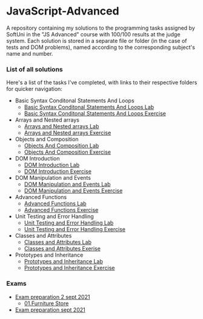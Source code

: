 # JavaScript-Advanced
A repository containing my solutions to the programming tasks assigned by SoftUni in the "JS Advanced" course with 100/100 results at the judge system. Each solution is stored in a separate file or folder (in the case of tests and DOM problems), named according to the corresponding subject's name and number.
### List of all solutions
Here's a list of the tasks I've completed, with links to their respective folders for quicker navigation:
* Basic Syntax Conditonal Statements And Loops
  * [Basic Syntax Conditonal Statements And Loops Lab](./1.BasicSyntaxConditonalStatementsAndLoops)
  * [Basic Syntax Conditonal Statements And Loops Exercise](./1.BasicSyntaxConditonalStatementsAndLoopsEXC)
* Arrays and Nested arrays
  * [Arrays and Nested arrays Lab](./2.ArraysAndNestedArrays)
  * [Arrays and Nested arrays Exercise](./2.ArraysAndNestedArraysEXC)
* Objects and Composition
  * [Objects And Composition Lab](./3.ObjectsAndComposition)
  * [Objects And Composition Exercise](./3.ObjectsAndCompositionEXC)
* DOM Introduction 
  * [DOM Introduction Lab](./4.DOMIntroductionLAB)
  * [DOM Introduction Exercise](./4.DOMIntroductionEXC)
* DOM Manipulation and Events
  * [DOM Manipulation and Events Lab](./5.DOMManipulationAndEventsLAB)
  * [DOM Manipulation and Events Exercise](./5.DOMManipulationAndEventsEXC)
* Advanced Functions
  * [Advanced Functions Lab](./6.AdvancedFunctionsLAB)
  * [Advanced Functions Exercise](./6.AdvancedFunctionsEXC)
* Unit Testing and Error Handling
  * [Unit Testing and Error Handling Lab](./7.UnitTestingAndErrorHandlingLAB)
  * [Unit Testing and Error Handling Exercise](./7.UnitTestingAndErrorHandlingEXC)
* Classes and Attributes
  * [Classes and Attributes Lab](./8.ClassesAndAttributesLAB) 
  * [Classes and Attributes Exerise](./8.ClassesAndAttributesEXC) 
* Prototypes and Inheritance
  * [Prototypes and Inheritance Lab](./9.PrototypesAndInheritanceLAB) 
  * [Prototypes and Inheritance Exercise](./9.PrototypesAndInheritanceEXC)
 
 ### Exams
* [Exam preparation 2 sept 2021](https://github.com/PetarPetrov01/SoftUni-Javascript-Path/tree/06f2980dab2f11c46fba19561b800e04b7a54818/Javascript-Advanced/Exams/Exam-prep%202%20sept%202021)
  * [01.Furniture Store](https://github.com/PetarPetrov01/SoftUni-Javascript-Path/tree/7e6942ef6ea0a0af0c334ebb621ff5b9a9c737c1/Javascript-Advanced/Exams/Exam-prep%202%20sept%202021/1.FurnitureStore)  
* [Exam preparation sept 2021](https://github.com/PetarPetrov01/SoftUni-Javascript-Path/tree/9898768e67a8f1ee01998e52222433b61595db9a/Javascript-Advanced/Exams/Exam-prep%20sept%202021)
